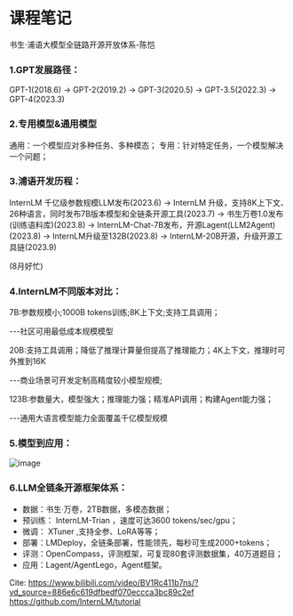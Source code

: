 # 课程笔记
书生·浦语大模型全链路开源开放体系-陈恺

### 1.GPT发展路径：
GPT-1(2018.6) $\rightarrow$ GPT-2(2019.2) $\rightarrow$ GPT-3(2020.5) $\rightarrow$ GPT-3.5(2022.3) $\rightarrow$ GPT-4(2023.3)

### 2.专用模型&通用模型
通用：一个模型应对多种任务、多种模态；
专用：针对特定任务，一个模型解决一个问题；

### 3.浦语开发历程：
InternLM 千亿级参数规模LLM发布(2023.6) $\rightarrow$ InternLM 升级，支持8K上下文、26种语言，同时发布7B版本模型和全链条开源工具(2023.7) $\rightarrow$ 书生万卷1.0发布(训练语料库)(2023.8) $\rightarrow$ InternLM-Chat-7B发布，开源Lagent(LLM2Agent)(2023.8) $\rightarrow$ InternLM升级至132B(2023.8) $\rightarrow$ InternLM-20B开源，升级开源工具链(2023.9)

(8月好忙)

### 4.InternLM不同版本对比：
7B:参数规模小;1000B tokens训练;8K上下文;支持工具调用；

---社区可用最低成本规模模型

20B:支持工具调用；降低了推理计算量但提高了推理能力；4K上下文，推理时可外推到16K

 ---商业场景可开发定制高精度较小模型规模;
 
 123B:参数量大，模型强大；推理能力强；精准API调用；构建Agent能力强；
 
 ---通用大语言模型能力全面覆盖千亿模型规模


### 5.模型到应用：
![image](https://github.com/hzsun1995/internlm-course/assets/136775620/1aac2a92-4967-49fe-b65a-28682a97f43d)


### 6.LLM全链条开源框架体系：
- 数据：书生·万卷，2TB数据，多模态数据；
- 预训练： InternLM-Trian ，速度可达3600 tokens/sec/gpu；
- 微调： XTuner ,支持全参、LoRA等等；
- 部署：LMDeploy，全链条部署，性能领先，每秒可生成2000+tokens；
- 评测：OpenCompass，评测框架，可复现80套评测数据集，40万道题目；
- 应用：Lagent/AgentLego，Agent框架。


Cite:
https://www.bilibili.com/video/BV1Rc411b7ns/?vd_source=886e6c619dfbedf070eccca3bc89c2ef
https://github.com/InternLM/tutorial
